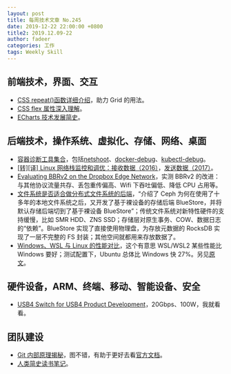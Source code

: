 ```yaml
---
layout: post
title: 每周技术文章 No.245
date: 2019-12-22 22:00:00 +0800
title2: 2019.12.09-22
author: fadeer
categories: 工作
tags: Weekly Skill
---
```


## 前端技术，界面、交互

- [CSS repeat()函数详细介绍](https://www.zhangxinxu.com/wordpress/2019/12/css-repeat/)，助力 Grid 的用法。
- [CSS flex 属性深入理解](https://www.zhangxinxu.com/wordpress/2019/12/css-flex-deep/)。
- [ECharts 技术发展简史](https://mp.weixin.qq.com/s/CSM7bcd5mevvgi1Jo3zp8Q)。

## 后端技术，操作系统、虚拟化、存储、网络、桌面

- [容器诊断工具集合](https://segmentfault.com/a/1190000021162327)，包括[netshoot](https://github.com/nicolaka/netshoot)、[docker-debug](https://github.com/zeromake/docker-debug)、[kubectl-debug](https://github.com/aylei/kubectl-debug)。
- [[转][译] Linux 网络栈监控和调优：接收数据（2016）](https://colobu.com/2019/12/09/monitoring-tuning-linux-networking-stack-receiving-data/)，[发送数据（2017）](https://colobu.com/2019/12/09/monitoring-tuning-linux-networking-stack-sending-data/)。
- [Evaluating BBRv2 on the Dropbox Edge Network](https://blogs.dropbox.com/tech/2019/12/evaluating-bbrv2-on-the-dropbox-edge-network/)，实测 BBRv2 的改进：与其他协议流量共存、丢包重传偏高、Wifi 下吞吐偏低、降低 CPU 占用等。
- [文件系统是否适合做分布式文件系统的后端](https://mp.weixin.qq.com/s/cgPrpUo05LFU2Q3bQWSxOw)，“介绍了 Ceph 为何在使用了十多年的本地文件系统之后，又开发了基于裸设备的存储后端 BlueStore，并将默认存储后端切到了基于裸设备 BlueStore”；传统文件系统对新特性硬件的支持缓慢，比如 SMR HDD、ZNS SSD；存储层对原生事务、COW、数据日志的“依赖”。BlueStore 实现了直接使用物理盘，为存放元数据的 RocksDB 实现了一层不完整的 FS 封装；其他空间就都用来存放数据了。
- [Windows、WSL 与 Linux 的性能对比](https://card.weibo.com/article/m/show/id/2309404450454586130689)，这个有意思 WSL/WSL2 某些性能比 Windows 要好；测试配置下，Ubuntu 总体比 Windows 快 27%。另见[原文](https://www.phoronix.com/scan.php?page=article&item=wsl-windows-eo2019)。

## 硬件设备，ARM、终端、移动、智能设备、安全

- [USB4 Switch for USB4 Product Development](https://www.cnx-software.com/2019/12/20/mcci-usb4-switch-product-development/)，20Gbps、100W，我就看看。

## 团队建设

- [Git 内部原理揭秘](https://www.jiqizhixin.com/articles/2019-12-20)，图不错，有助于更好去看[官方文档](https://git-scm.com/book/zh/v2/Git-%E5%86%85%E9%83%A8%E5%8E%9F%E7%90%86-%E5%BA%95%E5%B1%82%E5%91%BD%E4%BB%A4%E5%92%8C%E9%AB%98%E5%B1%82%E5%91%BD%E4%BB%A4)。
- [人类简史读书笔记](http://colachan.com/post/3582)。

